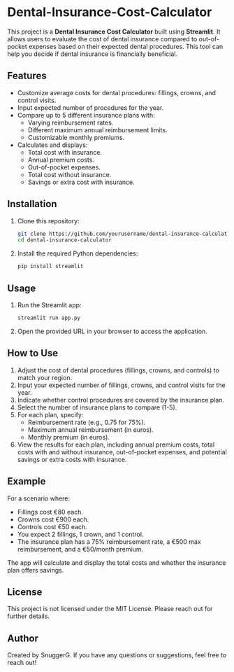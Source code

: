 # Dental-Insurance-Cost-Calculator

This project is a **Dental Insurance Cost Calculator** built using **Streamlit**. It allows users to evaluate the cost of dental insurance compared to out-of-pocket expenses based on their expected dental procedures. This tool can help you decide if dental insurance is financially beneficial.

## Features

- Customize average costs for dental procedures: fillings, crowns, and control visits.
- Input expected number of procedures for the year.
- Compare up to 5 different insurance plans with:
  - Varying reimbursement rates.
  - Different maximum annual reimbursement limits.
  - Customizable monthly premiums.
- Calculates and displays:
  - Total cost with insurance.
  - Annual premium costs.
  - Out-of-pocket expenses.
  - Total cost without insurance.
  - Savings or extra cost with insurance.

## Installation

1. Clone this repository:
   ```bash
   git clone https://github.com/yourusername/dental-insurance-calculator.git
   cd dental-insurance-calculator
   ```
2. Install the required Python dependencies:
   ```bash
   pip install streamlit
   ```

## Usage

1. Run the Streamlit app:
   ```bash
   streamlit run app.py
   ```
2. Open the provided URL in your browser to access the application.

## How to Use

1. Adjust the cost of dental procedures (fillings, crowns, and controls) to match your region.
2. Input your expected number of fillings, crowns, and control visits for the year.
3. Indicate whether control procedures are covered by the insurance plan.
4. Select the number of insurance plans to compare (1-5).
5. For each plan, specify:
   - Reimbursement rate (e.g., 0.75 for 75%).
   - Maximum annual reimbursement (in euros).
   - Monthly premium (in euros).
6. View the results for each plan, including annual premium costs, total costs with and without insurance, out-of-pocket expenses, and potential savings or extra costs with insurance.

## Example

For a scenario where:
- Fillings cost €80 each.
- Crowns cost €900 each.
- Controls cost €50 each.
- You expect 2 fillings, 1 crown, and 1 control.
- The insurance plan has a 75% reimbursement rate, a €500 max reimbursement, and a €50/month premium.

The app will calculate and display the total costs and whether the insurance plan offers savings.

## License

This project is not licensed under the MIT License. Please reach out for further details.

## Author

Created by SnuggerG. If you have any questions or suggestions, feel free to reach out!
